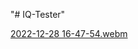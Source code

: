 "# IQ-Tester"



[2022-12-28 16-47-54.webm](https://user-images.githubusercontent.com/54274713/209807496-15bd272e-4c85-4df8-8d95-9438faa155be.webm)
